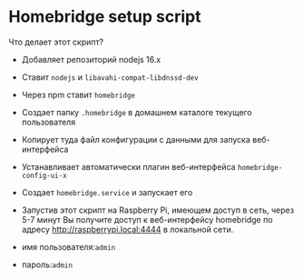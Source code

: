 ﻿# Homebridge setup script

Что  делает этот скрипт?

* Добавляет репозиторий nodejs 16.x
* Ставит `nodejs` и `libavahi-compat-libdnssd-dev`
* Через npm ставит `homebridge`
* Создает папку `.homebridge` в домашнем каталоге текущего пользователя
* Копирует туда файл конфигурации с данными для запуска веб-интерфейса
* Устанавливает автоматически плагин веб-интерфейса  `homebridge-config-ui-x`
* Создает `homebridge.service` и запускает его

* Запустив этот скрипт на Raspberry Pi, имеющем доступ в сеть, через 5-7 минут Вы получите доступ к веб-интерфейсу homebridge по адресу http://raspberrypi.local:4444 в локальной сети.
* имя пользователя:`admin`
* пароль:`admin`
